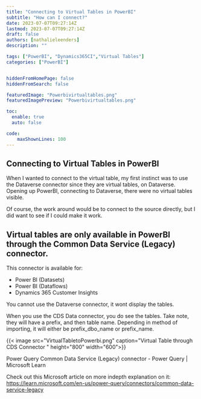 ```yaml
---
title: "Connecting to Virtual Tables in PowerBI"
subtitle: "How can I connect?"
date: 2023-07-07T09:27:14Z
lastmod: 2023-07-07T09:27:14Z
draft: false
authors: [nathalieleenders]
description: ""

tags: ["PowerBI", "Dynamics365CI","Virtual Tables"]
categories: ["PowerBI"]


hiddenFromHomePage: false
hiddenFromSearch: false

featuredImage: "Powerbivirtualtables.png"
featuredImagePreview: "Powerbivirtualtables.png"

toc:
  enable: true
  auto: false

code:
    maxShownLines: 100
---
```

## Connecting to Virtual Tables in PowerBI

When I wanted to connect to the virtual table, my first instinct was to use the Dataverse connector since they are virtual tables, on Dataverse.
Opening up PowerBI, connecting to Dataverse, there were no virtual tables visible.

Of course, the work around would be to connect to the source directly, but I did want to see if I could make it work.

## Virtual tables are only available in PowerBI through the Common Data Service (Legacy) connector.

This connector is available for: 
* Power BI (Datasets)
* Power BI (Dataflows)
* Dynamics 365 Customer Insights

You cannot use the Dataverse connector, it wont display the tables.

When you use the CDS Data connector, you do see the tables. Take note, they will have a prefix, and then table name. Depending in method of importing, it will either be prefix_dbo_name or prefix_name.

{{< image src="VirtualTabletoPowerbi.png" caption="Virtual Table through CDS Connector " height="800" width="600">}}

Power Query Common Data Service (Legacy) connector - Power Query | Microsoft Learn

Check out this Microsoft article on more indepth explanation on it: https://learn.microsoft.com/en-us/power-query/connectors/common-data-service-legacy
